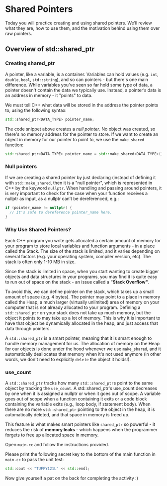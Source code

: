 # Shared Pointers
Today you will practice creating and using shared pointers. We’ll review what they are, how to use them, and the motivation behind using them over raw pointers.

## Overview of std::shared_ptr

### Creating shared_ptr
A pointer, like a variable, is a container. Variables can hold values (e.g. `int`, `double`, `bool`, `std::string`), and so can pointers - but there's one main difference. While variables you've seen so far hold some type of data, a pointer doesn't contain the data we typically use.  Instead, a pointer’s data is an address in memory - it "points" to data.

We must tell C++ what data will be stored in the address the pointer points to, using the following syntax:

```cpp
std::shared_ptr<DATA_TYPE> pointer_name;
```

The code snippet above creates a *null pointer*. No object was created, so there's no memory address for the pointer to store. If we want to create an object in memory for our pointer to point to, we use the `make_shared` function:
```cpp
std::shared_ptr<DATA_TYPE> pointer_name = std::make_shared<DATA_TYPE>();
```

### Null pointers
If we are creating a shared pointer by just declaring (instead of defining it with `std::make_shared`, then it is a "null pointer", which is represented in C++ by the keyword `nullptr`. When handling and passing around pointers, it is very important to check for the case when your function receives a nullptr as input, as a nullptr can’t be dereferenced, e.g.:
```cpp
if (pointer_name != nullptr) {
  // It's safe to dereference pointer_name here.
}
```

### Why Use Shared Pointers?
Each C++ program you write gets allocated a certain amount of memory for your program to store local variables and function arguments - in a place called the Stack. The size of the stack is limited, and it varies depending on several factors (e.g. your operating system, compiler version, etc). The stack is often only 1-10 MB in size.

Since the stack is limited in space, when you start wanting to create bigger objects and data structures in your programs, you may find it is quite easy to run out of space on the stack - an issue called a **"Stack
Overflow"**. 

To avoid this, we can define pointer on the stack, which takes up a small amount of space (e.g. 4 bytes). The pointer may point to a place in memory called the Heap, a much larger (virtually unlimited) area of memory on your computer that is not already allocated to your program. Defining a `std::shared_ptr` on your stack does not take up much memory, but the object it points to may take up a lot of memory. This is why it is important to have that object be dynamically allocated in the heap, and just access that data through pointers.

A `std::shared_ptr` is a smart pointer, meaning that it is smart enough to handle memory management for us. The allocation of memory on the Heap for our objects is done under the hood whenever we use `make_shared`, and it automatically deallocates that memory when it's not used anymore (in other words, we don't need to explicitly `delete` the object it holds!). 

### use_count
A `std::shared_ptr` tracks how many `std::shared_ptr`s point to the same object by tracking the `use_count`. A std::shared_ptr's use_count decreases by one when it is assigned a nullptr or when it goes out of scope. A variable goes out of scope when a function containing it exits or a code block containing the variable exits (e.g., loop body, if statement body). When there are no  more `std::shared_ptr` pointing to the object in the heap, it is automatically deleted, and that space in memory is freed up.

This feature is what makes smart pointers like `shared_ptr` so powerful - it reduces the risk of **memory leaks** - which happens when the programmer forgets to free up allocated space in memory.

Open `main.cc` and follow the instructions provided.

Please print the following secret key to the bottom of the main function in `main.cc` to pass the unit test: 
```cpp
std::cout << "TUFFY121L" << std::endl;
```
Now give yourself a pat on the back for completing the activity :)
